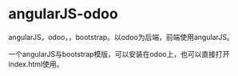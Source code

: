 # angularJS-odoo
angularJS，odoo，，bootstrap。以odoo为后端，前端使用angularJS。

一个angularJS与bootstrap模版，可以安装在odoo上，也可以直接打开index.html使用。
